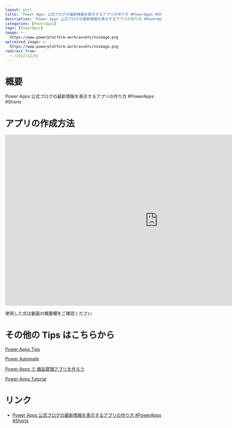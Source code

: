 ```yaml
---
layout: post
title: "Power Apps 公式ブログの最新情報を表示するアプリの作り方 #PowerApps #Shorts"
description: "Power Apps 公式ブログの最新情報を表示するアプリの作り方 #PowerApps #Shortsを動画で分かりやすく解説"
categories: [PowerApps]
tags: [PowerApps]
image: >-
  https://www.powerplatform.work/assets/noimage.png
optimized_image: >-
  https://www.powerplatform.work/assets/noimage.png
redirect_from:
  - /2022/12/01
---
```



#  概要

Power Apps 公式ブログの最新情報を表示するアプリの作り方 #PowerApps #Shorts


# アプリの作成方法

<iframe width="983" height="553" src="https://www.youtube.com/embed/VGD6R2xZ10w" title="YouTube video player" frameborder="0" allow="accelerometer; autoplay; clipboard-write; encrypted-media; gyroscope; picture-in-picture" allowfullscreen></iframe>


使用した式は動画の概要欄をご確認ください


# その他の Tips はこちらから

[Power Apps Tips](https://www.youtube.com/watch?v=VrAQf3JQ7yM&list=PLVhFi1fb3DqakSLVMn22DDcySXh9jtzi- )


[Power Automate](https://www.youtube.com/watch?v=-YnJYT0ASEM&list=PLVhFi1fb3Dqbzic6GieqnLFgD3aTj-eHA)


[Power Apps で 備品管理アプリを作ろう](https://www.youtube.com/playlist?list=PLVhFi1fb3DqZM3HKb8Hea6XEL96990Fyn)


[Power Apps Tutorial](https://www.youtube.com/playlist?list=PLVhFi1fb3DqalxpL974VvAJvV4iWoSbe_)


# リンク


- [Power Apps 公式ブログの最新情報を表示するアプリの作り方 #PowerApps #Shorts](https://www.youtube.com/watch?v=VGD6R2xZ10w)

